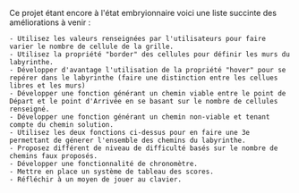 Ce projet étant encore à l'état embryionnaire voici une liste succinte des améliorations à venir :

    - Utilisez les valeurs renseignées par l'utilisateurs pour faire varier le nombre de cellule de la grille.
    - Utilisez la propriété "border" des cellules pour définir les murs du labyrinthe.
    - Développer d'avantage l'utilisation de la propriété "hover" pour se repérer dans le labyrinthe (faire une distinction entre les cellues libres et les murs)
    - Développer une fonction générant un chemin viable entre le point de Départ et le point d'Arrivée en se basant sur le nombre de cellules renseigné.
    - Développer une fonction générant un chemin non-viable et tenant compte du chemin solution.
    - Utilisez les deux fonctions ci-dessus pour en faire une 3e permettant de génerer l'ensemble des chemins du labyrinthe.
    - Proposez différent de niveau de difficulté basés sur le nombre de chemins faux proposés.
    - Développer une fonctionnalité de chronomètre.
    - Mettre en place un système de tableau des scores.
    - Réfléchir à un moyen de jouer au clavier.
